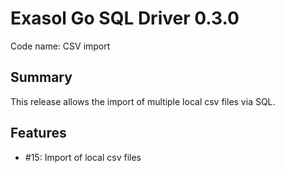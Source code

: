 # Exasol Go SQL Driver 0.3.0

Code name: CSV import

## Summary

This release allows the import of multiple local csv files via SQL. 

## Features

* #15: Import of local csv files

